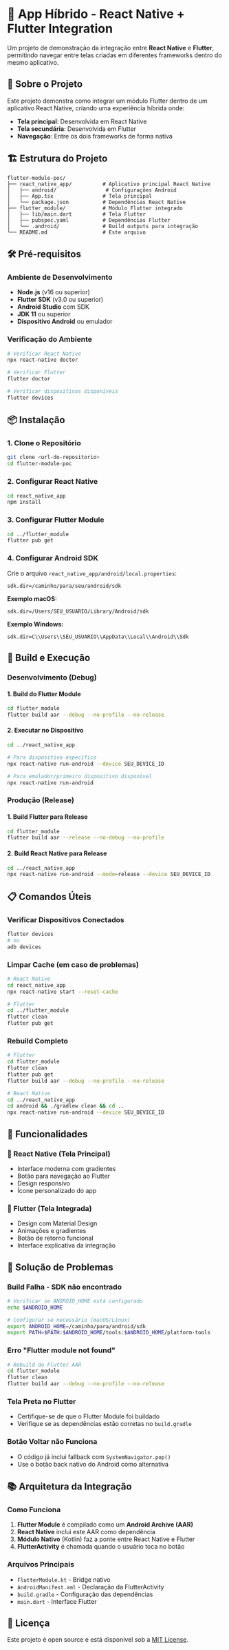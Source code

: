 # 🚀 App Híbrido - React Native + Flutter Integration

Um projeto de demonstração da integração entre **React Native** e **Flutter**, permitindo navegar entre telas criadas em diferentes frameworks dentro do mesmo aplicativo.

## 📱 Sobre o Projeto

Este projeto demonstra como integrar um módulo Flutter dentro de um aplicativo React Native, criando uma experiência híbrida onde:

- **Tela principal**: Desenvolvida em React Native
- **Tela secundária**: Desenvolvida em Flutter
- **Navegação**: Entre os dois frameworks de forma nativa

## 🏗️ Estrutura do Projeto

```
flutter-module-poc/
├── react_native_app/          # Aplicativo principal React Native
│   ├── android/                # Configurações Android
│   ├── App.tsx                # Tela principal
│   └── package.json           # Dependências React Native
├── flutter_module/            # Módulo Flutter integrado
│   ├── lib/main.dart          # Tela Flutter
│   ├── pubspec.yaml           # Dependências Flutter
│   └── .android/              # Build outputs para integração
└── README.md                  # Este arquivo
```

## 🛠️ Pré-requisitos

### Ambiente de Desenvolvimento

- **Node.js** (v16 ou superior)
- **Flutter SDK** (v3.0 ou superior)
- **Android Studio** com SDK
- **JDK 11** ou superior
- **Dispositivo Android** ou emulador

### Verificação do Ambiente

```bash
# Verificar React Native
npx react-native doctor

# Verificar Flutter
flutter doctor

# Verificar dispositivos disponíveis
flutter devices
```

## 📦 Instalação

### 1. Clone o Repositório

```bash
git clone <url-do-repositorio>
cd flutter-module-poc
```

### 2. Configurar React Native

```bash
cd react_native_app
npm install
```

### 3. Configurar Flutter Module

```bash
cd ../flutter_module
flutter pub get
```

### 4. Configurar Android SDK

Crie o arquivo `react_native_app/android/local.properties`:

```properties
sdk.dir=/caminho/para/seu/android/sdk
```

**Exemplo macOS:**
```properties
sdk.dir=/Users/SEU_USUARIO/Library/Android/sdk
```

**Exemplo Windows:**
```properties
sdk.dir=C\\Users\\SEU_USUARIO\\AppData\\Local\\Android\\Sdk
```

## 🔨 Build e Execução

### Desenvolvimento (Debug)

#### 1. Build do Flutter Module
```bash
cd flutter_module
flutter build aar --debug --no-profile --no-release
```

#### 2. Executar no Dispositivo
```bash
cd ../react_native_app

# Para dispositivo específico
npx react-native run-android --device SEU_DEVICE_ID

# Para emulador/primeiro dispositivo disponível
npx react-native run-android
```

### Produção (Release)

#### 1. Build Flutter para Release
```bash
cd flutter_module
flutter build aar --release --no-debug --no-profile
```

#### 2. Build React Native para Release
```bash
cd ../react_native_app
npx react-native run-android --mode=release --device SEU_DEVICE_ID
```

## 📋 Comandos Úteis

### Verificar Dispositivos Conectados
```bash
flutter devices
# ou
adb devices
```

### Limpar Cache (em caso de problemas)
```bash
# React Native
cd react_native_app
npx react-native start --reset-cache

# Flutter
cd ../flutter_module
flutter clean
flutter pub get
```

### Rebuild Completo
```bash
# Flutter
cd flutter_module
flutter clean
flutter pub get
flutter build aar --debug --no-profile --no-release

# React Native
cd ../react_native_app
cd android && ./gradlew clean && cd ..
npx react-native run-android --device SEU_DEVICE_ID
```

## 🎯 Funcionalidades

### 🚀 React Native (Tela Principal)
- Interface moderna com gradientes
- Botão para navegação ao Flutter
- Design responsivo
- Ícone personalizado do app

### 💙 Flutter (Tela Integrada)
- Design com Material Design
- Animações e gradientes
- Botão de retorno funcional
- Interface explicativa da integração

## 🔧 Solução de Problemas

### Build Falha - SDK não encontrado
```bash
# Verificar se ANDROID_HOME está configurado
echo $ANDROID_HOME

# Configurar se necessário (macOS/Linux)
export ANDROID_HOME=/caminho/para/android/sdk
export PATH=$PATH:$ANDROID_HOME/tools:$ANDROID_HOME/platform-tools
```

### Erro "Flutter module not found"
```bash
# Rebuild do Flutter AAR
cd flutter_module
flutter clean
flutter build aar --debug --no-profile --no-release
```

### Tela Preta no Flutter
- Certifique-se de que o Flutter Module foi buildado
- Verifique se as dependências estão corretas no `build.gradle`

### Botão Voltar não Funciona
- O código já inclui fallback com `SystemNavigator.pop()`
- Use o botão back nativo do Android como alternativa

## 📚 Arquitetura da Integração

### Como Funciona

1. **Flutter Module** é compilado como um **Android Archive (AAR)**
2. **React Native** inclui este AAR como dependência
3. **Módulo Nativo** (Kotlin) faz a ponte entre React Native e Flutter
4. **FlutterActivity** é chamada quando o usuário toca no botão

### Arquivos Principais

- `FlutterModule.kt` - Bridge nativo
- `AndroidManifest.xml` - Declaração da FlutterActivity
- `build.gradle` - Configuração das dependências
- `main.dart` - Interface Flutter

## 📄 Licença

Este projeto é open source e está disponível sob a [MIT License](LICENSE).